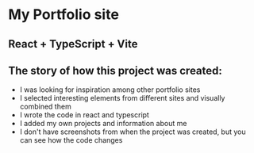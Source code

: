 # My Portfolio site
## React + TypeScript + Vite
## The story of how this project was created:
- I was looking for inspiration among other portfolio sites
- I selected interesting elements from different sites and visually combined them
- I wrote the code in react and typescript
- I added my own projects and information about me
- I don't have screenshots from when the project was created, but you can see how the code changes
